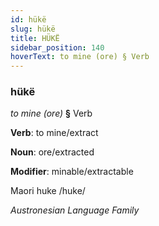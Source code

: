 ```yaml
---
id: hükë
slug: hükë
title: HÜKË
sidebar_position: 140
hoverText: to mine (ore) § Verb
---
```


### hükë

*to mine (ore)* **§** Verb

**Verb**: to mine/extract

**Noun**: ore/extracted

**Modifier**: minable/extractable

Maori huke /huke/

*Austronesian Language Family*
